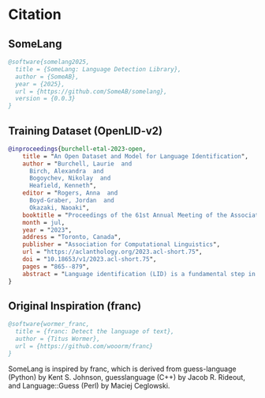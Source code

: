# Citation

## SomeLang

```bibtex
@software{somelang2025,
  title = {SomeLang: Language Detection Library},
  author = {SomeAB},
  year = {2025},
  url = {https://github.com/SomeAB/somelang},
  version = {0.0.3}
}
```

## Training Dataset (OpenLID-v2)

```bibtex
@inproceedings{burchell-etal-2023-open,
    title = "An Open Dataset and Model for Language Identification",
    author = "Burchell, Laurie  and
      Birch, Alexandra  and
      Bogoychev, Nikolay  and
      Heafield, Kenneth",
    editor = "Rogers, Anna  and
      Boyd-Graber, Jordan  and
      Okazaki, Naoaki",
    booktitle = "Proceedings of the 61st Annual Meeting of the Association for Computational Linguistics (Volume 2: Short Papers)",
    month = jul,
    year = "2023",
    address = "Toronto, Canada",
    publisher = "Association for Computational Linguistics",
    url = "https://aclanthology.org/2023.acl-short.75",
    doi = "10.18653/v1/2023.acl-short.75",
    pages = "865--879",
    abstract = "Language identification (LID) is a fundamental step in many natural language processing pipelines. However, current LID systems are far from perfect, particularly on lower-resource languages. We present a LID model which achieves a macro-average F1 score of 0.93 and a false positive rate of 0.033{\%} across 201 languages, outperforming previous work. We achieve this by training on a curated dataset of monolingual data, which we audit manually to ensure reliability. We make both the model and the dataset available to the research community. Finally, we carry out detailed analysis into our model{'}s performance, both in comparison to existing open models and by language class.",
}
```

## Original Inspiration (franc)

```bibtex
@software{wormer_franc,
  title = {franc: Detect the language of text},
  author = {Titus Wormer},
  url = {https://github.com/wooorm/franc}
}
```

SomeLang is inspired by franc, which is derived from guess-language (Python) by Kent S. Johnson, guesslanguage (C++) by Jacob R. Rideout, and Language::Guess (Perl) by Maciej Ceglowski.

